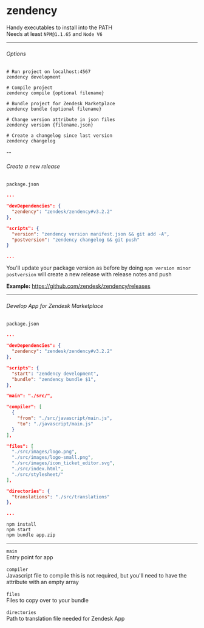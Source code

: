 # zendency
Handy executables to install into the PATH<br>
Needs at least `NPM@1.1.65` and `Node V6`<br>


---

###### Options

```shell
# Run project on localhost:4567 
zendency development

# Compile project
zendency compile {optional filename}

# Bundle project for Zendesk Marketplace
zendency bundle {optional filename}

# Change version attribute in json files
zendency version {filename.json}

# Create a changelog since last version
zendency changelog
```

--

###### Create a new release

`package.json`
```json
...

"devDependencies": {
  "zendency": "zendesk/zendency#v3.2.2"
},

"scripts": {
  "version": "zendency version manifest.json && git add -A",
  "postversion": "zendency changelog && git push"
}

...
```


You'll update your package version as before by doing `npm version minor`<br>
`postversion` will create a new release with release notes and push

**Example:** https://github.com/zendesk/zendency/releases

---

###### Develop App for Zendesk Marketplace

`package.json`
```json
...

"devDependencies": {
  "zendency": "zendesk/zendency#v3.2.2"
},

"scripts": {
  "start": "zendency development",
  "bundle": "zendency bundle $1",
},

"main": "./src/",

"compiler": [
  {
    "from": "./src/javascript/main.js",
    "to": "./javascript/main.js"
  }
],

"files": [
  "./src/images/logo.png",
  "./src/images/logo-small.png",
  "./src/images/icon_ticket_editor.svg",
  "./src/index.html",
  "./src/stylesheet/"
],

"directories": {
  "translations": "./src/translations"
},

...
```

```Shell
npm install
npm start
npm bundle app.zip
```

---

`main`<br>
Entry point for app<br>
<br>
`compiler`<br>
Javascript file to compile this is not required, but you'll need to have the attribute with an empty array<br>
<br>
`files`<br>
Files to copy over to your bundle<br>
<br>
`directories`<br>
Path to translation file needed for Zendesk App
